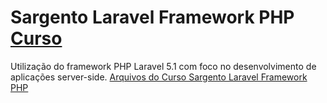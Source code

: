 # Sargento Laravel Framework PHP [Curso](http://code-squad.com/curso/laravel-framework-php-curso-online/ "Link para o Curso")
Utilização do framework PHP Laravel 5.1 com foco no desenvolvimento de aplicações server-side.
[Arquivos do Curso Sargento Laravel Framework PHP ](https://github.com/denners777/cursos/tree/master/code-squad/sargento_laravel_framework_php "Arquivos do Curso")